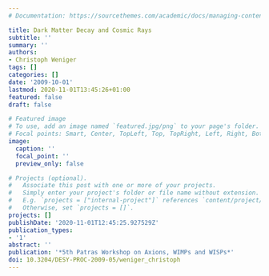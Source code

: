 ```yaml
---
# Documentation: https://sourcethemes.com/academic/docs/managing-content/

title: Dark Matter Decay and Cosmic Rays
subtitle: ''
summary: ''
authors:
- Christoph Weniger
tags: []
categories: []
date: '2009-10-01'
lastmod: 2020-11-01T13:45:26+01:00
featured: false
draft: false

# Featured image
# To use, add an image named `featured.jpg/png` to your page's folder.
# Focal points: Smart, Center, TopLeft, Top, TopRight, Left, Right, BottomLeft, Bottom, BottomRight.
image:
  caption: ''
  focal_point: ''
  preview_only: false

# Projects (optional).
#   Associate this post with one or more of your projects.
#   Simply enter your project's folder or file name without extension.
#   E.g. `projects = ["internal-project"]` references `content/project/deep-learning/index.md`.
#   Otherwise, set `projects = []`.
projects: []
publishDate: '2020-11-01T12:45:25.927529Z'
publication_types:
- '1'
abstract: ''
publication: '*5th Patras Workshop on Axions, WIMPs and WISPs*'
doi: 10.3204/DESY-PROC-2009-05/weniger_christoph
---
```

